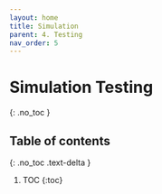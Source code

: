 ```yaml
---
layout: home
title: Simulation
parent: 4. Testing
nav_order: 5
---
```


# Simulation Testing
{: .no_toc }

## Table of contents
{: .no_toc .text-delta }

1. TOC
{:toc}

